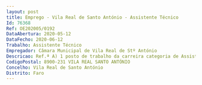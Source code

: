 ```yaml
--- 
layout: post
title: Emprego - Vila Real de Santo António - Assistente Técnico
Id: 76368
Ref: OE202005/0192
DataAbertura: 2020-05-12
DataFecho: 2020-06-12
Trabalho: Assistente Técnico
Empregador: Câmara Municipal de Vila Real de Stº António
Descricao: Ref.ª A) 1 posto de trabalho da carreira categoria de Assistente Técnico para o serviço de Núcleo de Parques de Estacionamento e de Autocaravanas, integrados na Divisão de Ambiente e Serviços Urbanos Ref.ª B) 4 postos de trabalho da carreira categoria de Assistente Técnico para o serviço de Núcleo de Centros Históricos e Centro Comercial a Céu Aberto, integrados na Divisão de Cultura e Património Histórico Ref. C) 3 postos de trabalho da carreira categoria de Assistente Técnico para o serviço de Núcleo de Apoio Técnico, Receção e Serviços Administrativos, integrados na Divisão de Gestão dos Espaços Desportivos e Espaços Verdes Ref.ª D) 1 posto de trabalho da carreira categoria de Assistente Técnico para o serviço de Núcleo de Manutenção dos Equipamentos, integrados na Divisão de Gestão dos Espaços Desportivos e Espaços Verdes 
CodigoPostal: 8900-231 VILA REAL SANTO ANTÓNIO
Concelho: Vila Real de Santo António
Distrito: Faro
--- 
```

